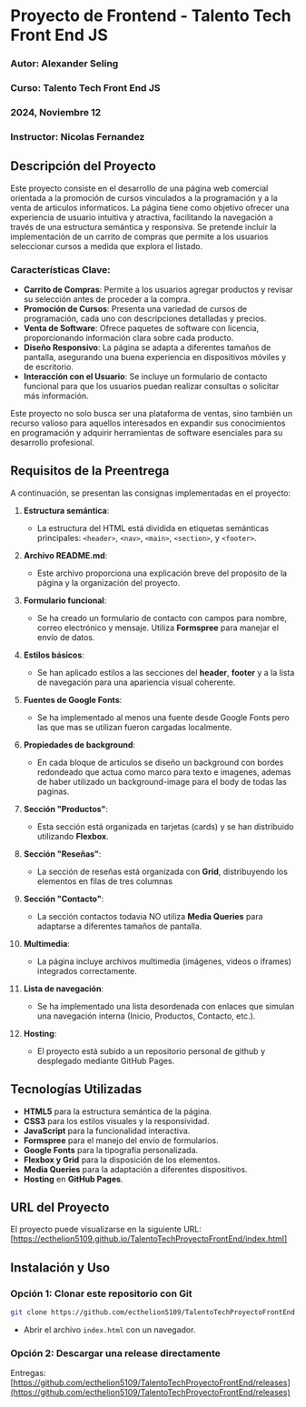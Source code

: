 # Proyecto de Frontend - Talento Tech Front End JS

### Autor: Alexander Seling
### Curso: Talento Tech Front End JS
### 2024, Noviembre 12
### Instructor: Nicolas Fernandez

## Descripción del Proyecto

Este proyecto consiste en el desarrollo de una página web comercial orientada a la promoción de cursos vinculados a la programación y a la venta de articulos informaticos. La página tiene como objetivo ofrecer una experiencia de usuario intuitiva y atractiva, facilitando la navegación a través de una estructura semántica y responsiva. Se pretende incluir la implementación de un carrito de compras que permite a los usuarios seleccionar cursos a medida que explora el listado.

### Características Clave:
- **Carrito de Compras**: Permite a los usuarios agregar productos y revisar su selección antes de proceder a la compra.
- **Promoción de Cursos**: Presenta una variedad de cursos de programación, cada uno con descripciones detalladas y precios.
- **Venta de Software**: Ofrece paquetes de software con licencia, proporcionando información clara sobre cada producto.
- **Diseño Responsivo**: La página se adapta a diferentes tamaños de pantalla, asegurando una buena experiencia en dispositivos móviles y de escritorio.
- **Interacción con el Usuario**: Se incluye un formulario de contacto funcional para que los usuarios puedan realizar consultas o solicitar más información.

Este proyecto no solo busca ser una plataforma de ventas, sino también un recurso valioso para aquellos interesados en expandir sus conocimientos en programación y adquirir herramientas de software esenciales para su desarrollo profesional.


## Requisitos de la Preentrega

A continuación, se presentan las consignas implementadas en el proyecto:

1. **Estructura semántica**: 
   - La estructura del HTML está dividida en etiquetas semánticas principales: `<header>`, `<nav>`, `<main>`, `<section>`, y `<footer>`.

2. **Archivo README.md**: 
   - Este archivo proporciona una explicación breve del propósito de la página y la organización del proyecto.

3. **Formulario funcional**:
   - Se ha creado un formulario de contacto con campos para nombre, correo electrónico y mensaje. Utiliza **Formspree** para manejar el envío de datos.

4. **Estilos básicos**:
   - Se han aplicado estilos a las secciones del **header**, **footer** y a la lista de navegación para una apariencia visual coherente.

5. **Fuentes de Google Fonts**:
   - Se ha implementado al menos una fuente desde Google Fonts pero las que mas se utilizan fueron cargadas localmente.

6. **Propiedades de background**:
   - En cada bloque de articulos se diseño un background con bordes redondeado que actua como marco para texto e imagenes, ademas de haber utilizado un background-image para el body de todas las paginas.

7. **Sección "Productos"**:
   - Esta sección está organizada en tarjetas (cards) y se han distribuido utilizando **Flexbox**.

8. **Sección "Reseñas"**:
   - La sección de reseñas está organizada con **Grid**, distribuyendo los elementos en filas de tres columnas

9. **Sección "Contacto"**:
   - La sección contactos todavia NO utiliza **Media Queries** para adaptarse a diferentes tamaños de pantalla.

10. **Multimedia**:
    - La página incluye archivos multimedia (imágenes, videos o iframes) integrados correctamente.

11. **Lista de navegación**:
    - Se ha implementado una lista desordenada con enlaces que simulan una navegación interna (Inicio, Productos, Contacto, etc.).

12. **Hosting**:
    - El proyecto está subido a un repositorio personal de github y desplegado mediante GitHub Pages.

## Tecnologías Utilizadas

- **HTML5** para la estructura semántica de la página.
- **CSS3** para los estilos visuales y la responsividad.
- **JavaScript** para la funcionalidad interactiva.
- **Formspree** para el manejo del envío de formularios.
- **Google Fonts** para la tipografía personalizada.
- **Flexbox y Grid** para la disposición de los elementos.
- **Media Queries** para la adaptación a diferentes dispositivos.
- **Hosting** en **GitHub Pages**.

## URL del Proyecto

El proyecto puede visualizarse en la siguiente URL: [https://ecthelion5109.github.io/TalentoTechProyectoFrontEnd/index.html]

## Instalación y Uso

### Opción 1: Clonar este repositorio con Git
```bash
git clone https://github.com/ecthelion5109/TalentoTechProyectoFrontEnd.git
```
- Abrir el archivo `index.html` con un navegador.

### Opción 2: Descargar una release directamente
Entregas: [https://github.com/ecthelion5109/TalentoTechProyectoFrontEnd/releases](https://github.com/ecthelion5109/TalentoTechProyectoFrontEnd/releases)
